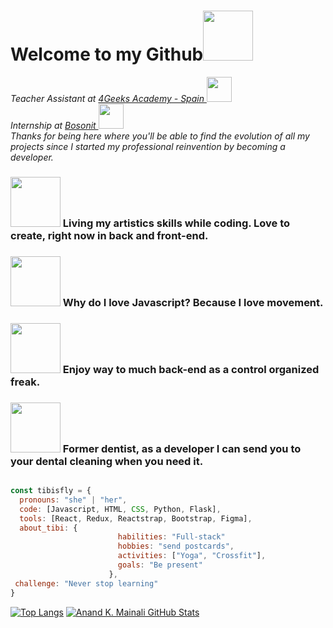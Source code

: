 # Welcome to my Github<img src="https://media.giphy.com/media/ZEUODEtQiUZWGg6IHR/giphy.gif" width="80px">
<p><em>Teacher Assistant at <a href="https://4geeksacademy.com/es/inicio">4Geeks Academy - Spain </a><img src="https://media.giphy.com/media/hvpsszdCV8XXGyymxu/giphy.gif" width="40"><br/>Internship at <a href="https://www.bosonit.com/">Bosonit </a><img src="https://media.giphy.com/media/LpiVeIRgrqVsZJpM5H/giphy.gif" width="40"></br>Thanks for being here where you'll be able to find the evolution of all my projects since I started my professional reinvention by becoming a developer. </em></p>


### <img src="https://media.giphy.com/media/LSRQac4aKmgkN5orrL/giphy.gif" width="80"> Living my artistics skills while coding. Love to create, right now in back and front-end. 
### <img src="https://media.giphy.com/media/4WETTd8B4aJb2GsEU2/giphy.gif" width="80"> Why do I love Javascript? Because I love movement.
### <img src="https://media.giphy.com/media/ftZOJlcuxEkWNxvopw/giphy.gif" width="80"> Enjoy way to much back-end as a control organized freak. 
### <img src="https://media.giphy.com/media/KecxjcMkYhlfoRCDJx/giphy.gif" width="80"> Former dentist, as a developer I can send you to your dental cleaning when you need it.

````js

const tibisfly = {
  pronouns: "she" | "her",
  code: [Javascript, HTML, CSS, Python, Flask],
  tools: [React, Redux, Reactstrap, Bootstrap, Figma],
  about_tibi: {
                        habilities: "Full-stack"
                        hobbies: "send postcards",
                        activities: ["Yoga", "Crossfit"],
                        goals: "Be present"
                      },
 challenge: "Never stop learning"
}

````


[![Top Langs](https://github-readme-stats.vercel.app/api/top-langs/?username=anuraghazra&layout=compact)](https://github.com/tibisfly/github-readme-stats)
[![Anand K. Mainali GitHub Stats](https://github-readme-stats.vercel.app/api?username=tibisfly&show_icons=true&count_private=true)](https://github.com/tibisfly)
